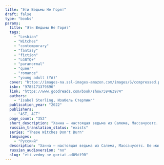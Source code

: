 ```yaml
---
title: "Эти Ведьмы Не Горят"
draft: false
type: "books"
params:
  title: "Эти Ведьмы Не Горят"
  tags:
    - "Lesbian"
    - "Witches"
    - "contemporary"
    - "fantasy"
    - "fiction"
    - "LGBTQ+"
    - "paranormal"
    - "queer"
    - "romance"
    - "young adult (YA)"
  cover: "https://images-na.ssl-images-amazon.com/images/S/compressed.photo.goodreads.com/books/1637231775i/59463974.jpg"
  isbn: "9785171379896"
  link: "https://www.goodreads.com/book/show/59463974"
  authors:
    - "Isabel Sterling, Изабель Стерлинг"
  publication_year: "2022"
  publishers:
    - "AST, АСТ"
  page_count: "352"
  short_description: "Ханна — настоящая ведьма из Салема, Массачусетс. Ее магия — секрет, и если обычный человек застанет ее за колдовством, то она может лишиться сил. Большую часть времени девушка избегает..."
  russian_translation_status: "exists"
  series: "These Witches Don't Burn"
  languages:
    - "Русский"
  description: "Ханна — настоящая ведьма из Салема, Массачусетс. Ее магия — секрет, и если обычный человек застанет ее за колдовством, то она может лишиться сил. Большую часть времени девушка избегает свою бывшую — и по совместительству еще одну ведьму, — работает в \"Полете у ночного котла\", продавая свечи и кристаллы туристам, готам и местным викканам. И все бы ничего, но на посвященном концу учебного года костре кто-то устраивает кровавый ритуал, и Ханна начинает замечать следы темной магии по всему Салему. Для нее очевидно — это дело рук Кровавой Ведьмы, но ковен не разделяет опасений Ханны и заставляет ее объединиться с последним человеком, которого она сейчас хочет видеть... Во время попытки поймать Кровавую Ведьму на вечеринке Ханна встречает Морган — милую балерину, которая только недавно переехала в город. Но попытки наладить личную жизнь на фоне магического кризиса — та еще задача. Молодой ведьме предстоит испытать свои силы, чтобы спасти ковен и свое сердце , ведь с каждым днем Салему грозит все большая опасность."
  russian_audioversion: "no"
  slug: "eti-vedmy-ne-goriat-ad09df90"
---
```

